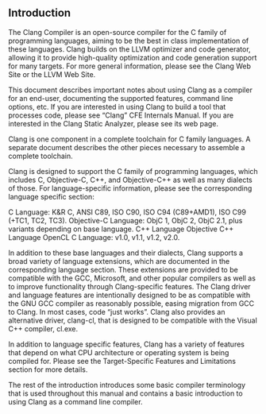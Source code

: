 ## Introduction
   The Clang Compiler is an open-source compiler for the C family of programming languages, aiming to be the best in class implementation of these languages. Clang builds on the LLVM optimizer and code generator, allowing it to provide high-quality optimization and code generation support for many targets. For more general information, please see the Clang Web Site or the LLVM Web Site.

   This document describes important notes about using Clang as a compiler for an end-user, documenting the supported features, command line options, etc. If you are interested in using Clang to build a tool that processes code, please see “Clang” CFE Internals Manual. If you are interested in the Clang Static Analyzer, please see its web page.

   Clang is one component in a complete toolchain for C family languages. A separate document describes the other pieces necessary to assemble a complete toolchain.

   Clang is designed to support the C family of programming languages, which includes C, Objective-C, C++, and Objective-C++ as well as many dialects of those. For language-specific information, please see the corresponding language specific section:

C Language: K&R C, ANSI C89, ISO C90, ISO C94 (C89+AMD1), ISO C99 (+TC1, TC2, TC3).
Objective-C Language: ObjC 1, ObjC 2, ObjC 2.1, plus variants depending on base language.
C++ Language
Objective C++ Language
OpenCL C Language: v1.0, v1.1, v1.2, v2.0.

   In addition to these base languages and their dialects, Clang supports a broad variety of language extensions, which are documented in the corresponding language section. These extensions are provided to be compatible with the GCC, Microsoft, and other popular compilers as well as to improve functionality through Clang-specific features. The Clang driver and language features are intentionally designed to be as compatible with the GNU GCC compiler as reasonably possible, easing migration from GCC to Clang. In most cases, code “just works”. Clang also provides an alternative driver, clang-cl, that is designed to be compatible with the Visual C++ compiler, cl.exe.

In addition to language specific features, Clang has a variety of features that depend on what CPU architecture or operating system is being compiled for. Please see the Target-Specific Features and Limitations section for more details.

The rest of the introduction introduces some basic compiler terminology that is used throughout this manual and contains a basic introduction to using Clang as a command line compiler.
